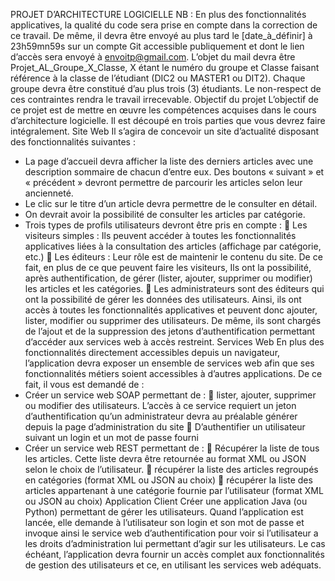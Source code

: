 PROJET D’ARCHITECTURE LOGICIELLE
NB : En plus des fonctionnalités applicatives, la qualité du code sera prise en compte dans la correction
de ce travail. De même, il devra être envoyé au plus tard le [date_à_définir] à 23h59mn59s sur un
compte Git accessible publiquement et dont le lien d’accès sera envoyé à envoitp@gmail.com. L’objet
du mail devra être Projet_AL_Groupe_X_Classe, X étant le numéro du groupe et Classe faisant
référence à la classe de l’étudiant (DIC2 ou MASTER1 ou DIT2). Chaque groupe devra être constitué
d’au plus trois (3) étudiants. Le non-respect de ces contraintes rendra le travail irrecevable.
Objectif du projet
L’objectif de ce projet est de mettre en œuvre les compétences acquises dans le cours d’architecture
logicielle. Il est découpé en trois parties que vous devrez faire intégralement.
Site Web
Il s’agira de concevoir un site d’actualité disposant des fonctionnalités suivantes :
- La page d’accueil devra afficher la liste des derniers articles avec une description sommaire de
chacun d’entre eux. Des boutons « suivant » et « précédent » devront permettre de parcourir
les articles selon leur ancienneté.
- Le clic sur le titre d’un article devra permettre de le consulter en détail.
- On devrait avoir la possibilité de consulter les articles par catégorie.
- Trois types de profils utilisateurs devront être pris en compte :
 Les visiteurs simples : Ils peuvent accéder à toutes les fonctionnalités applicatives liées
à la consultation des articles (affichage par catégorie, etc.)
 Les éditeurs : Leur rôle est de maintenir le contenu du site. De ce fait, en plus de ce
que peuvent faire les visiteurs, Ils ont la possibilité, après authentification, de gérer
(lister, ajouter, supprimer ou modifier) les articles et les catégories.
 Les administrateurs sont des éditeurs qui ont la possibilité de gérer les données des
utilisateurs. Ainsi, ils ont accès à toutes les fonctionnalités applicatives et peuvent
donc ajouter, lister, modifier ou supprimer des utilisateurs. De même, ils sont chargés
de l’ajout et de la suppression des jetons d’authentification permettant d’accéder aux
services web à accès restreint.
Services Web
En plus des fonctionnalités directement accessibles depuis un navigateur, l’application devra exposer
un ensemble de services web afin que ses fonctionnalités métiers soient accessibles à d’autres
applications. De ce fait, il vous est demandé de :
- Créer un service web SOAP permettant de :
 lister, ajouter, supprimer ou modifier des utilisateurs. L’accès à ce service requiert un
jeton d’authentification qu’un administrateur devra au préalable générer depuis la
page d’administration du site
 D’authentifier un utilisateur suivant un login et un mot de passe fourni
- Créer un service web REST permettant de :
 Récupérer la liste de tous les articles. Cette liste devra être retournée au format XML
ou JSON selon le choix de l’utilisateur.
 récupérer la liste des articles regroupés en catégories (format XML ou JSON au choix)
 récupérer la liste des articles appartenant à une catégorie fournie par l’utilisateur
(format XML ou JSON au choix)
Application Client
Créer une application Java (ou Python) permettant de gérer les utilisateurs. Quand l’application est
lancée, elle demande à l’utilisateur son login et son mot de passe et invoque ainsi le service web
d’authentification pour voir si l’utilisateur a les droits d’administration lui permettant d’agir sur les
utilisateurs. Le cas échéant, l’application devra fournir un accès complet aux fonctionnalités de gestion
des utilisateurs et ce, en utilisant les services web adéquats.